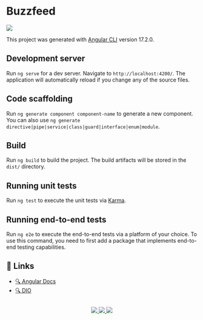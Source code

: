 # Buzzfeed

<p>
  <img src="https://github.com/bruno-silverio/angular-buzzfeed/assets/27282770/e526cb51-8459-4dc4-948f-18ba91797123" align="center"/>
</p>

This project was generated with [Angular CLI](https://github.com/angular/angular-cli) version 17.2.0.

## Development server

Run `ng serve` for a dev server. Navigate to `http://localhost:4200/`. The application will automatically reload if you change any of the source files.

## Code scaffolding

Run `ng generate component component-name` to generate a new component. You can also use `ng generate directive|pipe|service|class|guard|interface|enum|module`.

## Build

Run `ng build` to build the project. The build artifacts will be stored in the `dist/` directory.

## Running unit tests

Run `ng test` to execute the unit tests via [Karma](https://karma-runner.github.io).

## Running end-to-end tests

Run `ng e2e` to execute the end-to-end tests via a platform of your choice. To use this command, you need to first add a package that implements end-to-end testing capabilities.

## 🔗 Links

* [🔍 Angular Docs](https://angular.io/docs)
* [🔍 DIO](https://www.dio.me/)

## 
<p align="center">
  <a href="https://skillicons.dev">
    <img src="https://skillicons.dev/icons?i=angular" />
    <img src="https://skillicons.dev/icons?i=ts" />
    <img src="https://skillicons.dev/icons?i=nodejs" />
  </a>
</p>
